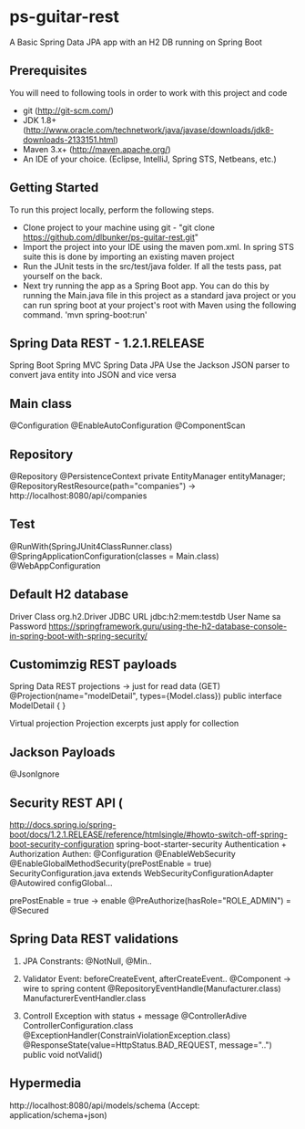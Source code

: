 ps-guitar-rest
============

A Basic Spring Data JPA app with an H2 DB running on Spring Boot

Prerequisites
-------------
You will need to following tools in order to work with this project and code

* git (http://git-scm.com/)
* JDK 1.8+ (http://www.oracle.com/technetwork/java/javase/downloads/jdk8-downloads-2133151.html)
* Maven 3.x+ (http://maven.apache.org/)
* An IDE of your choice.  (Eclipse, IntelliJ, Spring STS, Netbeans, etc.)

Getting Started
---------------
To run this project locally, perform the following steps.

* Clone project to your machine using git - "git clone https://github.com/dlbunker/ps-guitar-rest.git"
* Import the project into your IDE using the maven pom.xml.  In spring STS suite this is done by importing an existing maven project
* Run the JUnit tests in the src/test/java folder.  If all the tests pass, pat yourself on the back.
* Next try running the app as a Spring Boot app.  You can do this by running the Main.java file in this project as a standard java project or you can run spring boot at your project's root with Maven using the following command.  'mvn spring-boot:run'

Spring Data REST - 1.2.1.RELEASE
-------------
Spring Boot
Spring MVC
Spring Data JPA
Use the Jackson JSON parser to convert java entity into JSON and vice versa

Main class
-------------
@Configuration
@EnableAutoConfiguration
@ComponentScan

Repository
-------------
@Repository
@PersistenceContext
private EntityManager entityManager;
@RepositoryRestResource(path="companies") -> http://localhost:8080/api/companies

Test
-------------
@RunWith(SpringJUnit4ClassRunner.class)
@SpringApplicationConfiguration(classes = Main.class)
@WebAppConfiguration

Default H2 database
-------------
Driver Class	org.h2.Driver
JDBC URL	jdbc:h2:mem:testdb
User Name	sa
Password	 <blank>
https://springframework.guru/using-the-h2-database-console-in-spring-boot-with-spring-security/

Customimzig REST payloads
-------------
Spring Data REST projections -> just for read data (GET)
@Projection(name="modelDetail", types={Model.class})
public interface ModelDetail {
}

Virtual projection
Projection excerpts
just apply for collection

Jackson Payloads
-------------
@JsonIgnore

Security REST API (
-------------
http://docs.spring.io/spring-boot/docs/1.2.1.RELEASE/reference/htmlsingle/#howto-switch-off-spring-boot-security-configuration
spring-boot-starter-security
Authentication + Authorization
Authen:
@Configuration
@EnableWebSecurity
@EnableGlobalMethodSecurity(prePostEnable = true)
SecurityConfiguration.java extends WebSecurityConfigurationAdapter
@Autowired
configGlobal...

prePostEnable = true -> enable @PreAuthorize(hasRole="ROLE_ADMIN") = @Secured

Spring Data REST validations
-------------
1. JPA Constrants: @NotNull, @Min..

2. Validator Event: beforeCreateEvent, afterCreateEvent..
@Component -> wire to spring content
@RepositoryEventHandle(Manufacturer.class)
ManufacturerEventHandler.class

3. Controll Exception with status + message 
@ControllerAdive
ControllerConfiguration.class
@ExceptionHandler(ConstrainViolationException.class)
@ResponseState(value=HttpStatus.BAD_REQUEST, message="..")
public void notValid()
	
Hypermedia
-------------
http://localhost:8080/api/models/schema
(Accept: application/schema+json)